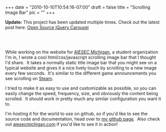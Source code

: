 
+++
date = "2010-10-10T10:54:16-07:00"
draft = false
title = "Scrolling Image Bar"
pic = ""
+++

<p>
    <b>Update:</b> This project has been updated multiple times.  Check out the latest post here: <a href="http://justinmccandless.com/blog/Open+Source+jQuery+Carousel">Open Source jQuery Carousel</a>
</p>
<br /><br />
<p>While working on the website for <a href="http://www.aiesecmichigan.com/">AIESEC Michigan</a>, a student organization I'm in, I wrote a cool html/css/javascript scrolling image bar that I&nbsp;thought I'd share.&nbsp; It takes a normally static title image bar that you might see on a typical website and gives it a nice lively touch by scrolling to a new image every few seconds.&nbsp; It's similar to the different game announcements you see scrolling on <a href="http://www.steampowered.com/">Steam</a>.</p>

<p>I tried to make it as easy to use and customizable as possible, so you can easily change the speed, frequency, size, and obviously the content being scrolled.&nbsp; It should work in pretty much any similar configuration you want it to.</p>

<p>I'm hosting it for the world to use on github, so if you'd like to see the source code and documentation, head over to <a href="http://github.com/justinmc/jQuery-Open-Carousel">my github page</a>.&nbsp; Also check out <a href="http://www.aiesecmichigan.com/">aiesecmichigan.com</a> if you'd like to see it in action!</p>